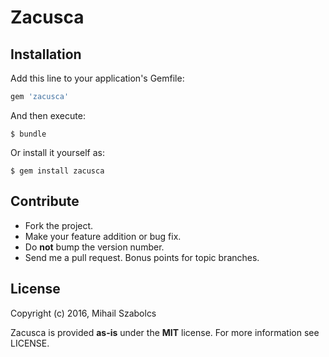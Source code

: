 # Zacusca

## Installation

Add this line to your application's Gemfile:

```ruby
gem 'zacusca'
```

And then execute:

    $ bundle

Or install it yourself as:

    $ gem install zacusca

Contribute
----------
* Fork the project.
* Make your feature addition or bug fix.
* Do **not** bump the version number.
* Send me a pull request. Bonus points for topic branches.

License
-------
Copyright (c) 2016, Mihail Szabolcs

Zacusca is provided **as-is** under the **MIT** license.
For more information see LICENSE.

